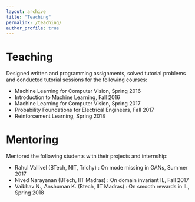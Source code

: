 ```yaml
---
layout: archive
title: "Teaching"
permalink: /teaching/
author_profile: true
---
```


Teaching  
======
Designed written and programming assignments, solved tutorial problems and conducted
tutorial sessions for the following courses:
  * Machine Learning for Computer Vision, Spring 2016
  * Introduction to Machine Learning, Fall 2016
  * Machine Learning for Computer Vision, Spring 2017
  * Probability Foundations for Electrical Engineers, Fall 2017
  * Reinforcement Learning, Spring 2018
 
Mentoring
======
Mentored the following students with their projects and internship:
  * Rahul Vallivel (BTech, NIT, Trichy) : On mode missing in GANs, Summer 2017
  * Nived Narayanan (BTech, IIT Madras) : On domain invariant IL, Fall 2017 
  * Vaibhav N., Anshuman K. (Btech, IIT Madras) : On smooth rewards in IL, Spring 2018
